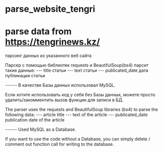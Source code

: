 # parse_website_tengri
# parse data from https://tengrinews.kz/
парсинг данных из указанного веб сайта

Парсер с помощью библиотек requests и BeautifulSoup(bs4) парсит такие данные:
--- title статьи
--- text статьи
--- publicated_date дата публикации статьи

------ В качестве Базы данных использовал MySQL.

Если хотите использовать код у себя без Базы данных, можете просто удалить/закомментить
вызов функции для записи в БД.


The parser uses the requests and BeautifulSoup libraries (bs4) to parse the following data:
--- article title
--- text of the article
--- publicated_date publication date of the article

------ Used MySQL as a Database.

If you want to use the code without a Database, you can simply delete / comment out
function call for writing to the database.
